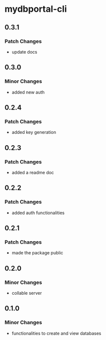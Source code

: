 # mydbportal-cli

## 0.3.1

### Patch Changes

- update docs

## 0.3.0

### Minor Changes

- added new auth

## 0.2.4

### Patch Changes

- added key generation

## 0.2.3

### Patch Changes

- added a readme doc

## 0.2.2

### Patch Changes

- added auth functionalities

## 0.2.1

### Patch Changes

- made the package public

## 0.2.0

### Minor Changes

- collable server

## 0.1.0

### Minor Changes

- functionalities to create and view databases
